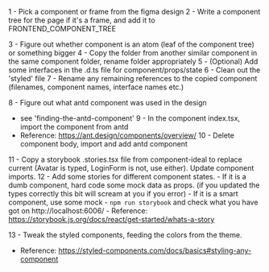 1 - Pick a component or frame from the figma design
2 - Write a component tree for the page if it's a frame, and add it to FRONTEND_COMPONENT_TREE


3 - Figure out whether component is an atom (leaf of the component tree) or something bigger
4 - Copy the folder from another similar component in the same component folder, rename folder appropriately
5 - (Optional) Add some interfaces in the .d.ts file for component/props/state
6 - Clean out the 'styled' file
7 - Rename any remaining references to the copied component (filenames, component names, interface names etc.)


8 - Figure out what antd component was used in the design
   - see 'finding-the-antd-component'
9 - In the component index.tsx, import the component from antd
   - Reference: https://ant.design/components/overview/
10 - Delete component body, import and add antd component


11 - Copy a storybook .stories.tsx file from component-ideal to replace current (Avatar is typed, LoginForm is not, use either). Update component imports.
12 - Add some stories for different component states.
    - If it is a dumb component, hard code some mock data as props. (if you updated the types correctly this bit will scream at you if you error)
    - If it is a smart component, use some mock 
    - `npm run storybook` and check what you have got on http://localhost:6006/
    - Reference: https://storybook.js.org/docs/react/get-started/whats-a-story

13 - Tweak the styled components, feeding the colors from the theme.
   -  Reference: https://styled-components.com/docs/basics#styling-any-component